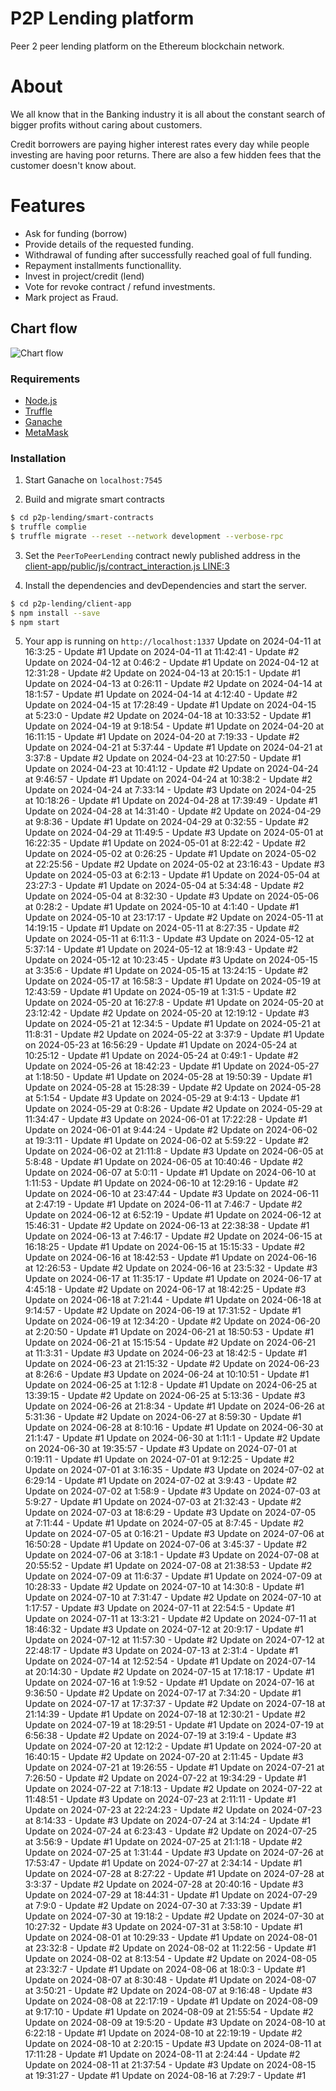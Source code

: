 # P2P Lending platform
Peer 2 peer lending platform on the Ethereum blockchain network.

# About

We all know that in the Banking industry it is all about the constant search of bigger profits without caring about customers.

Credit borrowers are paying higher interest rates every day while people investing are having poor returns. There are also a few hidden fees that the customer doesn't know about.


# Features

  - Ask for funding (borrow)
  - Provide details of the requested funding.
  - Withdrawal of funding after successfully reached goal of full funding.
  - Repayment installments functionallity.
  - Invest in project/credit (lend)
  - Vote for revoke contract / refund investments.
  - Mark project as Fraud.
  
## Chart flow

![Chart flow](https://i.imgur.com/vRq7nAN.png)



### Requirements
* [Node.js](https://nodejs.org/)
* [Truffle](https://truffleframework.com/)
* [Ganache](https://truffleframework.com/ganache/)
* [MetaMask](https://metamask.io/)
    
### Installation

1. Start Ganache on ``localhost:7545``   

2. Build and migrate smart contracts

```sh
$ cd p2p-lending/smart-contracts
$ truffle complie
$ truffle migrate --reset --network development --verbose-rpc
```

3. Set the ``PeerToPeerLending`` contract newly published address in the [client-app/public/js/contract_interaction.js LINE:3](https://github.com/mradkov/p2p-lending/blob/370bde2a452caff4831d5e91157f733ce9921a99/client-app/public/js/contract_interaction.js#L5) 

4. Install the dependencies and devDependencies and start the server.

```sh
$ cd p2p-lending/client-app
$ npm install --save
$ npm start
```

5. Your app is running on ``http://localhost:1337``
Update on 2024-04-11 at 16:3:25 - Update #1
Update on 2024-04-11 at 11:42:41 - Update #2
Update on 2024-04-12 at 0:46:2 - Update #1
Update on 2024-04-12 at 12:31:28 - Update #2
Update on 2024-04-13 at 20:15:1 - Update #1
Update on 2024-04-13 at 0:26:11 - Update #2
Update on 2024-04-14 at 18:1:57 - Update #1
Update on 2024-04-14 at 4:12:40 - Update #2
Update on 2024-04-15 at 17:28:49 - Update #1
Update on 2024-04-15 at 5:23:0 - Update #2
Update on 2024-04-18 at 10:33:52 - Update #1
Update on 2024-04-19 at 9:18:54 - Update #1
Update on 2024-04-20 at 16:11:15 - Update #1
Update on 2024-04-20 at 7:19:33 - Update #2
Update on 2024-04-21 at 5:37:44 - Update #1
Update on 2024-04-21 at 3:37:8 - Update #2
Update on 2024-04-23 at 10:27:50 - Update #1
Update on 2024-04-23 at 10:41:12 - Update #2
Update on 2024-04-24 at 9:46:57 - Update #1
Update on 2024-04-24 at 10:38:2 - Update #2
Update on 2024-04-24 at 7:33:14 - Update #3
Update on 2024-04-25 at 10:18:26 - Update #1
Update on 2024-04-28 at 17:39:49 - Update #1
Update on 2024-04-28 at 14:31:40 - Update #2
Update on 2024-04-29 at 9:8:36 - Update #1
Update on 2024-04-29 at 0:32:55 - Update #2
Update on 2024-04-29 at 11:49:5 - Update #3
Update on 2024-05-01 at 16:22:35 - Update #1
Update on 2024-05-01 at 8:22:42 - Update #2
Update on 2024-05-02 at 0:26:25 - Update #1
Update on 2024-05-02 at 22:25:56 - Update #2
Update on 2024-05-02 at 23:16:43 - Update #3
Update on 2024-05-03 at 6:2:13 - Update #1
Update on 2024-05-04 at 23:27:3 - Update #1
Update on 2024-05-04 at 5:34:48 - Update #2
Update on 2024-05-04 at 8:32:30 - Update #3
Update on 2024-05-06 at 0:28:2 - Update #1
Update on 2024-05-10 at 4:1:40 - Update #1
Update on 2024-05-10 at 23:17:17 - Update #2
Update on 2024-05-11 at 14:19:15 - Update #1
Update on 2024-05-11 at 8:27:35 - Update #2
Update on 2024-05-11 at 6:11:3 - Update #3
Update on 2024-05-12 at 5:37:14 - Update #1
Update on 2024-05-12 at 18:9:43 - Update #2
Update on 2024-05-12 at 10:23:45 - Update #3
Update on 2024-05-15 at 3:35:6 - Update #1
Update on 2024-05-15 at 13:24:15 - Update #2
Update on 2024-05-17 at 16:58:3 - Update #1
Update on 2024-05-19 at 12:43:59 - Update #1
Update on 2024-05-19 at 1:31:5 - Update #2
Update on 2024-05-20 at 16:27:8 - Update #1
Update on 2024-05-20 at 23:12:42 - Update #2
Update on 2024-05-20 at 12:19:12 - Update #3
Update on 2024-05-21 at 12:34:5 - Update #1
Update on 2024-05-21 at 11:8:31 - Update #2
Update on 2024-05-22 at 3:37:9 - Update #1
Update on 2024-05-23 at 16:56:29 - Update #1
Update on 2024-05-24 at 10:25:12 - Update #1
Update on 2024-05-24 at 0:49:1 - Update #2
Update on 2024-05-26 at 18:42:23 - Update #1
Update on 2024-05-27 at 1:18:50 - Update #1
Update on 2024-05-28 at 19:50:39 - Update #1
Update on 2024-05-28 at 15:28:39 - Update #2
Update on 2024-05-28 at 5:1:54 - Update #3
Update on 2024-05-29 at 9:4:13 - Update #1
Update on 2024-05-29 at 0:8:26 - Update #2
Update on 2024-05-29 at 11:34:47 - Update #3
Update on 2024-06-01 at 17:22:28 - Update #1
Update on 2024-06-01 at 9:44:24 - Update #2
Update on 2024-06-02 at 19:3:11 - Update #1
Update on 2024-06-02 at 5:59:22 - Update #2
Update on 2024-06-02 at 21:11:8 - Update #3
Update on 2024-06-05 at 5:8:48 - Update #1
Update on 2024-06-05 at 10:40:46 - Update #2
Update on 2024-06-07 at 5:0:11 - Update #1
Update on 2024-06-10 at 1:11:53 - Update #1
Update on 2024-06-10 at 12:29:16 - Update #2
Update on 2024-06-10 at 23:47:44 - Update #3
Update on 2024-06-11 at 2:47:19 - Update #1
Update on 2024-06-11 at 7:46:7 - Update #2
Update on 2024-06-12 at 6:52:19 - Update #1
Update on 2024-06-12 at 15:46:31 - Update #2
Update on 2024-06-13 at 22:38:38 - Update #1
Update on 2024-06-13 at 7:46:17 - Update #2
Update on 2024-06-15 at 16:18:25 - Update #1
Update on 2024-06-15 at 15:15:33 - Update #2
Update on 2024-06-16 at 18:42:53 - Update #1
Update on 2024-06-16 at 12:26:53 - Update #2
Update on 2024-06-16 at 23:5:32 - Update #3
Update on 2024-06-17 at 11:35:17 - Update #1
Update on 2024-06-17 at 4:45:18 - Update #2
Update on 2024-06-17 at 18:42:25 - Update #3
Update on 2024-06-18 at 7:21:44 - Update #1
Update on 2024-06-18 at 9:14:57 - Update #2
Update on 2024-06-19 at 17:31:52 - Update #1
Update on 2024-06-19 at 12:34:20 - Update #2
Update on 2024-06-20 at 2:20:50 - Update #1
Update on 2024-06-21 at 18:50:53 - Update #1
Update on 2024-06-21 at 15:15:54 - Update #2
Update on 2024-06-21 at 11:3:31 - Update #3
Update on 2024-06-23 at 18:42:5 - Update #1
Update on 2024-06-23 at 21:15:32 - Update #2
Update on 2024-06-23 at 8:26:6 - Update #3
Update on 2024-06-24 at 10:10:51 - Update #1
Update on 2024-06-25 at 1:12:8 - Update #1
Update on 2024-06-25 at 13:39:15 - Update #2
Update on 2024-06-25 at 5:13:36 - Update #3
Update on 2024-06-26 at 21:8:34 - Update #1
Update on 2024-06-26 at 5:31:36 - Update #2
Update on 2024-06-27 at 8:59:30 - Update #1
Update on 2024-06-28 at 8:10:16 - Update #1
Update on 2024-06-30 at 21:1:47 - Update #1
Update on 2024-06-30 at 1:11:1 - Update #2
Update on 2024-06-30 at 19:35:57 - Update #3
Update on 2024-07-01 at 0:19:11 - Update #1
Update on 2024-07-01 at 9:12:25 - Update #2
Update on 2024-07-01 at 3:16:35 - Update #3
Update on 2024-07-02 at 6:29:14 - Update #1
Update on 2024-07-02 at 3:9:43 - Update #2
Update on 2024-07-02 at 1:58:9 - Update #3
Update on 2024-07-03 at 5:9:27 - Update #1
Update on 2024-07-03 at 21:32:43 - Update #2
Update on 2024-07-03 at 18:6:29 - Update #3
Update on 2024-07-05 at 7:11:44 - Update #1
Update on 2024-07-05 at 8:7:45 - Update #2
Update on 2024-07-05 at 0:16:21 - Update #3
Update on 2024-07-06 at 16:50:28 - Update #1
Update on 2024-07-06 at 3:45:37 - Update #2
Update on 2024-07-06 at 3:18:1 - Update #3
Update on 2024-07-08 at 20:55:52 - Update #1
Update on 2024-07-08 at 21:38:53 - Update #2
Update on 2024-07-09 at 11:6:37 - Update #1
Update on 2024-07-09 at 10:28:33 - Update #2
Update on 2024-07-10 at 14:30:8 - Update #1
Update on 2024-07-10 at 7:31:47 - Update #2
Update on 2024-07-10 at 1:17:57 - Update #3
Update on 2024-07-11 at 22:54:5 - Update #1
Update on 2024-07-11 at 13:3:21 - Update #2
Update on 2024-07-11 at 18:46:32 - Update #3
Update on 2024-07-12 at 20:9:17 - Update #1
Update on 2024-07-12 at 11:57:30 - Update #2
Update on 2024-07-12 at 22:48:17 - Update #3
Update on 2024-07-13 at 2:31:4 - Update #1
Update on 2024-07-14 at 12:52:54 - Update #1
Update on 2024-07-14 at 20:14:30 - Update #2
Update on 2024-07-15 at 17:18:17 - Update #1
Update on 2024-07-16 at 1:9:52 - Update #1
Update on 2024-07-16 at 9:36:50 - Update #2
Update on 2024-07-17 at 7:34:20 - Update #1
Update on 2024-07-17 at 17:37:37 - Update #2
Update on 2024-07-18 at 21:14:39 - Update #1
Update on 2024-07-18 at 12:30:21 - Update #2
Update on 2024-07-19 at 18:29:51 - Update #1
Update on 2024-07-19 at 6:56:38 - Update #2
Update on 2024-07-19 at 3:19:4 - Update #3
Update on 2024-07-20 at 12:12:2 - Update #1
Update on 2024-07-20 at 16:40:15 - Update #2
Update on 2024-07-20 at 2:11:45 - Update #3
Update on 2024-07-21 at 19:26:55 - Update #1
Update on 2024-07-21 at 7:26:50 - Update #2
Update on 2024-07-22 at 19:34:29 - Update #1
Update on 2024-07-22 at 7:18:13 - Update #2
Update on 2024-07-22 at 11:48:51 - Update #3
Update on 2024-07-23 at 2:11:11 - Update #1
Update on 2024-07-23 at 22:24:23 - Update #2
Update on 2024-07-23 at 8:14:33 - Update #3
Update on 2024-07-24 at 3:14:24 - Update #1
Update on 2024-07-24 at 6:23:43 - Update #2
Update on 2024-07-25 at 3:56:9 - Update #1
Update on 2024-07-25 at 21:1:18 - Update #2
Update on 2024-07-25 at 1:31:44 - Update #3
Update on 2024-07-26 at 17:53:47 - Update #1
Update on 2024-07-27 at 2:34:14 - Update #1
Update on 2024-07-28 at 8:27:22 - Update #1
Update on 2024-07-28 at 3:3:37 - Update #2
Update on 2024-07-28 at 20:40:16 - Update #3
Update on 2024-07-29 at 18:44:31 - Update #1
Update on 2024-07-29 at 7:9:0 - Update #2
Update on 2024-07-30 at 7:33:39 - Update #1
Update on 2024-07-30 at 19:18:2 - Update #2
Update on 2024-07-30 at 10:27:32 - Update #3
Update on 2024-07-31 at 3:58:10 - Update #1
Update on 2024-08-01 at 10:29:33 - Update #1
Update on 2024-08-01 at 23:32:8 - Update #2
Update on 2024-08-02 at 11:22:56 - Update #1
Update on 2024-08-02 at 8:13:54 - Update #2
Update on 2024-08-05 at 23:32:7 - Update #1
Update on 2024-08-06 at 18:0:3 - Update #1
Update on 2024-08-07 at 8:30:48 - Update #1
Update on 2024-08-07 at 3:50:21 - Update #2
Update on 2024-08-07 at 9:16:48 - Update #3
Update on 2024-08-08 at 22:17:19 - Update #1
Update on 2024-08-09 at 9:17:10 - Update #1
Update on 2024-08-09 at 21:55:54 - Update #2
Update on 2024-08-09 at 19:5:20 - Update #3
Update on 2024-08-10 at 6:22:18 - Update #1
Update on 2024-08-10 at 22:19:19 - Update #2
Update on 2024-08-10 at 2:20:15 - Update #3
Update on 2024-08-11 at 17:11:28 - Update #1
Update on 2024-08-11 at 2:24:44 - Update #2
Update on 2024-08-11 at 21:37:54 - Update #3
Update on 2024-08-15 at 19:31:27 - Update #1
Update on 2024-08-16 at 7:29:7 - Update #1
